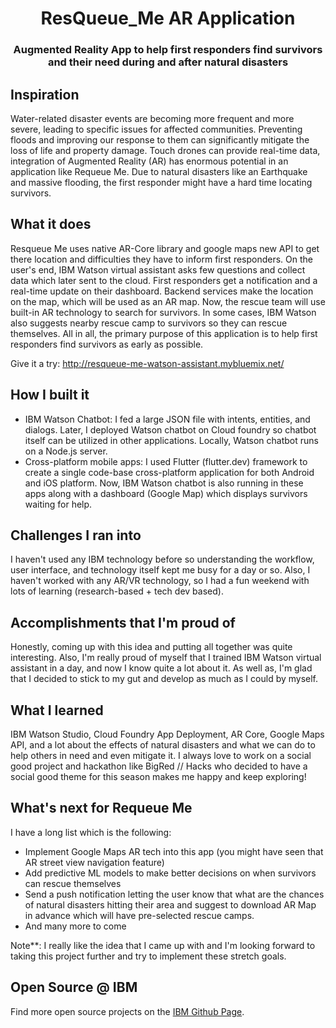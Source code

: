 <h1 align="center" style="border-bottom: none;">ResQueue_Me AR Application</h1>
<h3 align="center">Augmented Reality App to help first responders find survivors and their need during and after natural disasters</h3>

## Inspiration
Water-related disaster events are becoming more frequent and more severe, leading to specific issues for affected communities. Preventing floods and improving our response to them can significantly mitigate the loss of life and property damage. Touch drones can provide real-time data, integration of Augmented Reality (AR) has enormous potential in an application like Requeue Me. Due to natural disasters like an Earthquake and massive flooding, the first responder might have a hard time locating survivors. 

## What it does
Resqueue Me uses native AR-Core library and google maps new API to get there location and difficulties they have to inform first responders. On the user's end, IBM Watson virtual assistant asks few questions and collect data which later sent to the cloud. First responders get a notification and a real-time update on their dashboard. Backend services make the location on the map, which will be used as an AR map. Now, the rescue team will use built-in AR technology to search for survivors. In some cases, IBM Watson also suggests nearby rescue camp to survivors so they can rescue themselves. All in all, the primary purpose of this application is to help first responders find survivors as early as possible. 

Give it a try: http://resqueue-me-watson-assistant.mybluemix.net/

## How I built it
* IBM Watson Chatbot: I fed a large JSON file with intents, entities, and dialogs. Later, I deployed Watson chatbot on Cloud foundry so chatbot itself can be utilized in other applications. Locally, Watson chatbot runs on a Node.js server.
* Cross-platform mobile apps: I used Flutter (flutter.dev) framework to create a single code-base cross-platform application for both Android and iOS platform. Now, IBM Watson chatbot is also running in these apps along with a dashboard (Google Map) which displays survivors waiting for help.

## Challenges I ran into
I haven't used any IBM technology before so understanding the workflow, user interface, and technology itself kept me busy for a day or so. Also, I haven't worked with any AR/VR technology, so I had a fun weekend with lots of learning (research-based + tech dev based).

## Accomplishments that I'm proud of
Honestly, coming up with this idea and putting all together was quite interesting. Also, I'm really proud of myself that I trained IBM Watson virtual assistant in a day, and now I know quite a lot about it. As well as, I'm glad that I decided to stick to my gut and develop as much as I could by myself.

## What I learned
IBM Watson Studio, Cloud Foundry App Deployment, AR Core, Google Maps API, and a lot about the effects of natural disasters and what we can do to help others in need and even mitigate it. I always love to work on a social good project and hackathon like BigRed // Hacks who decided to have a social good theme for this season makes me happy and keep exploring!  

## What's next for Requeue Me
I have a long list which is the following:
* Implement Google Maps AR tech into this app (you might have seen that AR street view navigation feature)
* Add predictive ML models to make better decisions on when survivors can rescue themselves
* Send a push notification letting the user know that what are the chances of natural disasters hitting their area and suggest to download AR Map in advance which will have pre-selected rescue camps.
* And many more to come

Note**: I really like the idea that I came up with and I'm looking forward to taking this project further and try to implement these stretch goals. 

## Open Source @ IBM

Find more open source projects on the
[IBM Github Page](http://ibm.github.io/).


[demo_url]: https://assistant-simple.ng.bluemix.net/
[doc_intents]: https://cloud.ibm.com/docs/services/conversation/intents-entities.html#planning-your-entities
[docs]: https://cloud.ibm.com/docs/services/assistant/index.html#index
[docs_landing]: (https://cloud.ibm.com/docs/services/assistant/index.html#index)
[node_link]: (http://nodejs.org/)
[npm_link]: (https://www.npmjs.com/)
[sign_up]: https://cloud.ibm.com/registration
